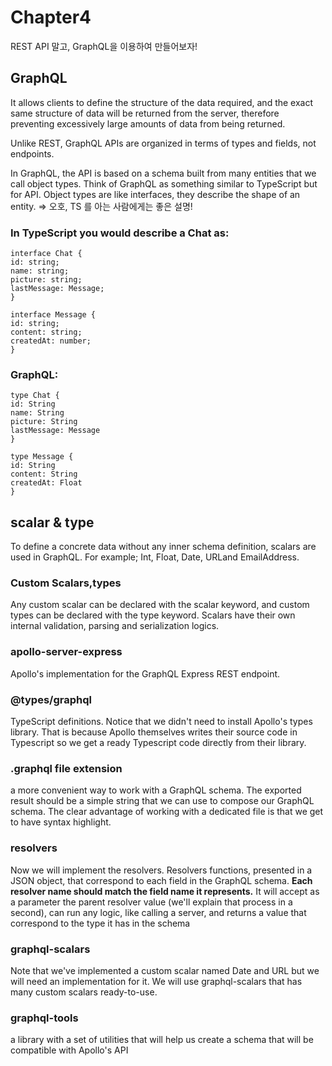 # Chapter4
REST API 말고, GraphQL을 이용하여 만들어보자!

## GraphQL
It allows clients to define the structure of the data required, and the exact same structure of data will be returned from the server, therefore preventing excessively large amounts of data from being returned.

Unlike REST, GraphQL APIs are organized in terms of types and fields, not endpoints.

In GraphQL, the API is based on a schema built from many entities that we call object types. Think of GraphQL as something similar to TypeScript but for API. Object types are like interfaces, they describe the shape of an entity.
=> 오호, TS 를 아는 사람에게는 좋은 설명!

### In TypeScript you would describe a Chat as:

    interface Chat {
    id: string;
    name: string;
    picture: string;
    lastMessage: Message;
    }

    interface Message {
    id: string;
    content: string;
    createdAt: number;
    }

### GraphQL:

    type Chat {
    id: String
    name: String
    picture: String
    lastMessage: Message
    }

    type Message {
    id: String
    content: String
    createdAt: Float
    }

## scalar & type
To define a concrete data without any inner schema definition, scalars are used in GraphQL. For example; Int, Float, Date, URLand EmailAddress.
### Custom Scalars,types
Any custom scalar can be declared with the scalar keyword, and custom types can be declared with the type keyword. Scalars have their own internal validation, parsing and serialization logics.

### apollo-server-express
 Apollo's implementation for the GraphQL Express REST endpoint.

### @types/graphql
TypeScript definitions. Notice that we didn't need to install Apollo's types library. That is because Apollo themselves writes their source code in Typescript so we get a ready Typescript code directly from their library.

### .graphql file extension
a more convenient way to work with a GraphQL schema. The exported result should be a simple string that we can use to compose our GraphQL schema. The clear advantage of working with a dedicated file is that we get to have syntax highlight.

### resolvers
Now we will implement the resolvers. Resolvers functions, presented in a JSON object, that correspond to each field in the GraphQL schema. <b>Each resolver name should match the field name it represents.</b> It will accept as a parameter the parent resolver value (we'll explain that process in a second), can run any logic, like calling a server, and returns a value that correspond to the type it has in the schema

### graphql-scalars
Note that we've implemented a custom scalar named Date and URL but we will need an implementation for it. We will use graphql-scalars that has many custom scalars ready-to-use.

### graphql-tools
 a library with a set of utilities that will help us create a schema that will be compatible with Apollo's API